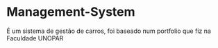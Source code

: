 # Management-System
É um sistema de gestão de carros, foi baseado num portfolio que fiz na Faculdade UNOPAR
